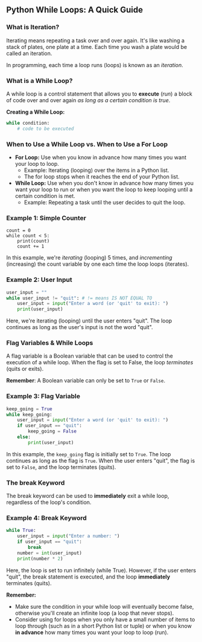 ## Python While Loops: A Quick Guide

### **What is Iteration?**

Iterating means repeating a task over and over again. It's like washing a stack of plates, one plate at a time. Each time you wash a plate would be called an iteration.

In programming, each time a loop runs (loops) is known as an *iteration*.

### **What is a While Loop?**

A while loop is a control statement that allows you to **execute** (*run*) a block of code over and over again *as long as a certain condition is true*.

**Creating a While Loop:**

```python
while condition:
    # code to be executed
```

### **When to Use a While Loop vs. When to Use a For Loop**

* **For Loop:** Use when you know in advance how many times you want your loop to loop.  
  * Example: Iterating (looping) over the items in a Python list.
  * The for loop stops when it reaches the end of your Python list.
* **While Loop:** Use when you don't know in advance how many times you want your loop to run or when you want the loop to keep looping until a certain condition is met.  
  * Example: Repeating a task until the user decides to quit the loop.

### **Example 1: Simple Counter**

```
count = 0 
while count < 5:
    print(count)  
    count += 1
```
In this example, we're *iterating* (looping) 5 times, and *incrementing* (increasing) the count variable by one each time the loop loops (iterates).

### **Example 2: User Input**

```python
user_input = ""
while user_input != "quit": # != means IS NOT EQUAL TO
    user_input = input("Enter a word (or 'quit' to exit): ") 
    print(user_input)
```

Here, we're iterating (looping) until the user enters "quit". The loop continues as long as the user's input is not the word "quit".

### **Flag Variables & While Loops**

A flag variable is a Boolean variable that can be used to control the execution of a while loop. When the flag is set to False, the loop *terminates* (quits or exits).

**Remember**:  A Boolean variable can only be set to `True` or `False`.

### **Example 3: Flag Variable**

```python
keep_going = True
while keep_going: 
    user_input = input("Enter a word (or 'quit' to exit): ")
    if user_input == "quit": 
        keep_going = False  
    else: 
        print(user_input)
```

In this example, the `keep_going` flag is initially set to `True`. The loop continues as long as the flag is `True`. When the user enters "quit", the flag is set to `False`, and the loop terminates (quits).

### **The break Keyword**

The break keyword can be used to **immediately** exit a while loop, regardless of the loop's condition.

### **Example 4: Break Keyword**

```python
while True: 
    user_input = input("Enter a number: ") 
    if user_input == "quit": 
        break
    number = int(user_input) 
    print(number * 2)
```
Here, the loop is set to run infinitely (while True). However, if the user enters "quit", the break statement is executed, and the loop **immediately** terminates (quits).

**Remember:**

- Make sure the condition in your while loop will eventually become false, otherwise you'll create an infinite loop (a loop that never stops).
- Consider using for loops when you only have a small number of items to loop through (such as in a short Python list or tuple) or when you know **in advance** how many times you want your loop to loop (run).
